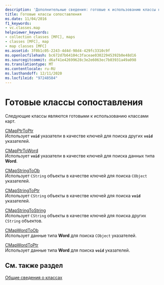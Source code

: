 ```yaml
---
description: 'Дополнительные сведения: готовые к использованию классы карт'
title: Готовые классы сопоставления
ms.date: 11/04/2016
f1_keywords:
- vc.classes.map
helpviewer_keywords:
- collection classes [MFC], maps
- classes [MFC], map
- map classes [MFC]
ms.assetid: 3f0b1c05-2243-4d4d-98d4-429fc3310c9f
ms.openlocfilehash: bc672d7b64104c3faceae03022945392b0e48d16
ms.sourcegitcommit: d6af41e42699628c3e2e6063ec7b03931a49a098
ms.translationtype: MT
ms.contentlocale: ru-RU
ms.lasthandoff: 12/11/2020
ms.locfileid: "97248584"
---
```

# <a name="ready-to-use-map-classes"></a>Готовые классы сопоставления

Следующие классы являются готовыми к использованию классами карт.

[CMapPtrToPtr](../mfc/reference/cmapptrtoptr-class.md)<br/>
Использует **`void`** указатели в качестве ключей для поиска других **`void`** указателей.

[CMapPtrToWord](../mfc/reference/cmapptrtoword-class.md)<br/>
Использует **`void`** указатели в качестве ключей для поиска данных типа **Word**.

[CMapStringToOb](../mfc/reference/cmapstringtoob-class.md)<br/>
Использует `CString` объекты в качестве ключей для поиска `CObject` указателей.

[CMapStringToPtr](../mfc/reference/cmapstringtoptr-class.md)<br/>
Использует `CString` объекты в качестве ключей для поиска **`void`** указателей.

[CMapStringToString](../mfc/reference/cmapstringtostring-class.md)<br/>
Использует `CString` объекты в качестве ключей для поиска других `CString` объектов.

[CMapWordToOb](../mfc/reference/cmapwordtoob-class.md)<br/>
Использует данные типа **Word** для поиска `CObject` указателей.

[CMapWordToPtr](../mfc/reference/cmapwordtoptr-class.md)<br/>
Использует данные типа **Word** для поиска **`void`** указателей.

## <a name="see-also"></a>См. также раздел

[Общие сведения о классах](../mfc/class-library-overview.md)
